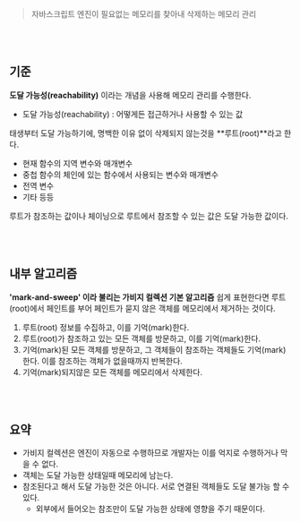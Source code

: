 > 자바스크립트 엔진이 필요없는 메모리를 찾아내 삭제하는 메모리 관리

<br/><br/>

## 기준

**도달 가능성(reachability)** 이라는 개념을 사용해 메모리 관리를 수행한다.

- 도달 가능성(reachability) : 어떻게든 접근하거나 사용할 수 있는 값

태생부터 도달 가능하기에, 명백한 이유 없이 삭제되지 않는것을 **루트(root)**라고 한다.

- 현재 함수의 지역 변수와 매개변수
- 중첩 함수의 체인에 있는 함수에서 사용되는 변수와 매개변수
- 전역 변수
- 기타 등등

루트가 참조하는 값이나 체이닝으로 루트에서 참조할 수 있는 값은 도달 가능한 값이다.

<br/><br/>

## 내부 알고리즘

**'mark-and-sweep' 이라 불리는 가비지 컬렉션 기본 알고리즘**
쉽게 표현한다면 루트(root)에서 페인트를 부어 페인트가 묻지 않은 객체를 메모리에서 제거하는 것이다.

1. 루트(root) 정보를 수집하고, 이를 기억(mark)한다.
2. 루트(root)가 참조하고 있는 모든 객체를 방문하고, 이를 기억(mark)한다.
3. 기억(mark)된 모든 객체를 방문하고, 그 객체들이 참조하는 객체들도 기억(mark)한다. 이를 참조하는 객체가 없을때까지 반복한다.
4. 기억(mark)되지않은 모든 객체를 메모리에서 삭제한다.

<br/><br/>

## 요약

- 가비지 컬렉션은 엔진이 자동으로 수행하므로 개발자는 이를 억지로 수행하거나 막을 수 없다.
- 객체는 도달 가능한 상태일때 메모리에 남는다.
- 참조된다고 해서 도달 가능한 것은 아니다. 서로 연결된 객체들도 도달 불가능 할 수 있다.
  - 외부에서 들어오는 참조만이 도달 가능한 상태에 영향을 주기 때문이다.
